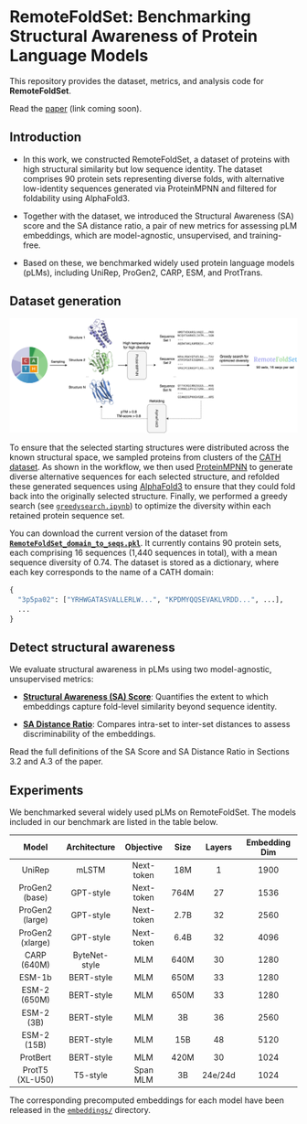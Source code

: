 # RemoteFoldSet: Benchmarking Structural Awareness of Protein Language Models

This repository provides the dataset, metrics, and analysis code for **RemoteFoldSet**.  

Read the [paper](#) (link coming soon).  


## Introduction
  - In this work, we constructed RemoteFoldSet, a dataset of proteins with high structural similarity but low sequence identity. The dataset comprises 90 protein sets representing diverse folds, with alternative low-identity sequences generated via ProteinMPNN and filtered for foldability using AlphaFold3.

  - Together with the dataset, we introduced the Structural Awareness (SA) score and the SA distance ratio, a pair of new metrics for assessing pLM embeddings, which are model-agnostic, unsupervised, and training-free.

  - Based on these, we benchmarked widely used protein language models (pLMs), including UniRep, ProGen2, CARP, ESM, and ProtTrans.  

## Dataset generation
<img src="figs/workflow_ai4s_new.png" alt="workflow" width="1600">

To ensure that the selected starting structures were distributed across the known structural space, we sampled proteins from clusters of the [CATH dataset](https://www.cathdb.info/). As shown in the workflow, we then used [ProteinMPNN](https://github.com/dauparas/ProteinMPNN) to generate diverse alternative sequences for each selected structure, and refolded these generated sequences using [AlphaFold3](https://github.com/google-deepmind/alphafold3) to ensure that they could fold back into the originally selected structure. Finally, we performed a greedy search (see [`greedysearch.ipynb`](notebooks/greedysearch.ipynb)) to optimize the diversity within each retained protein sequence set.

You can download the current version of the dataset from [**`RemoteFoldSet_domain_to_seqs.pkl`**](saved/RemoteFoldSet_domain_to_seqs.pkl). It currently contains 90 protein sets, each comprising 16 sequences (1,440 sequences in total), with a mean sequence diversity of 0.74. The dataset is stored as a dictionary, where each key corresponds to the name of a CATH domain:
```python
{
  "3p5pa02": ["YRHWGATASVALLERLW...", "KPDMYQQSEVAKLVRDD...", ...],
  ...
}
```

## Detect structural awareness
We evaluate structural awareness in pLMs using two model-agnostic, unsupervised metrics:

- [**Structural Awareness (SA) Score**](metrics/sa_score.py): Quantifies the extent to which embeddings capture fold-level similarity beyond sequence identity.

- [**SA Distance Ratio**](metrics/sa_distance_ratio.py): Compares intra-set to inter-set distances to assess discriminability of the embeddings.

Read the full definitions of the SA Score and SA Distance Ratio in Sections 3.2 and A.3 of the paper.

## Experiments
We benchmarked several widely used pLMs on RemoteFoldSet. The models included in our benchmark are listed in the table below.

| Model            | Architecture  | Objective  | Size | Layers              | Embedding Dim |
| :----------------: | :-------------: | :----------: | :----: | :---------: | :-------------: |
| UniRep           | mLSTM         | Next-token | 18M  | 1                   | 1900          |
| ProGen2 (base)   | GPT-style     | Next-token | 764M | 27                  | 1536          |
| ProGen2 (large)  | GPT-style     | Next-token | 2.7B | 32                  | 2560          |
| ProGen2 (xlarge) | GPT-style     | Next-token | 6.4B | 32                  | 4096          |
| CARP (640M)      | ByteNet-style | MLM        | 640M | 30                  | 1280          |
| ESM-1b           | BERT-style    | MLM        | 650M | 33                  | 1280          |
| ESM-2 (650M)     | BERT-style    | MLM        | 650M | 33                  | 1280          |
| ESM-2 (3B)       | BERT-style    | MLM        | 3B   | 36                  | 2560          |
| ESM-2 (15B)      | BERT-style    | MLM        | 15B  | 48                  | 5120          |
| ProtBert         | BERT-style    | MLM        | 420M | 30                  | 1024          |
| ProtT5 (XL-U50)  | T5-style      | Span MLM   | 3B   | 24e/24d | 1024          |


The corresponding precomputed embeddings for each model have been released in the [`embeddings/`](embeddings/) directory.